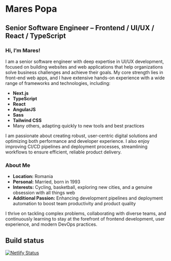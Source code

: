 # Mares Popa
## Senior Software Engineer – Frontend / UI/UX / React / TypeScript

### Hi, I’m Mares!

I am a senior software engineer with deep expertise in UI/UX development, focused on building websites and web applications that help organizations solve business challenges and achieve their goals. My core strength lies in front-end web apps, and I have extensive hands-on experience with a wide range of frameworks and technologies, including:

- **Next.js**
- **TypeScript**
- **React**
- **AngularJS**
- **Sass**
- **Tailwind CSS**
- Many others, adapting quickly to new tools and best practices

I am passionate about creating robust, user-centric digital solutions and optimizing both performance and developer experience. I also enjoy improving CI/CD pipelines and deployment processes, streamlining workflows to ensure efficient, reliable product delivery.

### About Me

- **Location:** Romania
- **Personal:** Married, born in 1993
- **Interests:** Cycling, basketball, exploring new cities, and a genuine obsession with all things web
- **Additional Passion:** Enhancing development pipelines and deployment automation to boost team productivity and product quality

I thrive on tackling complex problems, collaborating with diverse teams, and continuously learning to stay at the forefront of frontend development, user experience, and modern DevOps practices.

## Build status

[![Netlify Status](https://api.netlify.com/api/v1/badges/75d72d5f-09b9-4048-9fb3-2c527bcad91a/deploy-status)](https://app.netlify.com/sites/marespopa/deploys)
